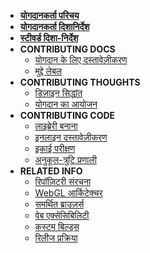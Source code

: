 <!-- docs/_sidebar.md -->

- [__योगदानकर्ता परिचय__](README.md)
- [__योगदानकर्ता दिशानिर्देश__](contributor_guidelines.md)
- [__स्टीवर्ड दिशा-निर्देश__](steward_guidelines.md)
- __CONTRIBUTING DOCS__
  - [योगदान के लिए दस्तावेज़ीकरण](contributing_documentation.md)
  - [मुद्दे लेबल](issue_labels.md)
- __CONTRIBUTING THOUGHTS__
  - [डिज़ाइन सिद्धांत](design_principles.md)
  - [योगदान का आयोजन](organization.md)
- __CONTRIBUTING CODE__
  - [लाइब्रेरी बनाना](creating_libraries.md)
  - [इनलाइन दस्तावेज़ीकरण](inline_documentation.md)
  - [इकाई परीक्षण](unit_testing.md)
  - [अनुकूल-त्रुटि प्रणाली](friendly_error_system.md)
- __RELATED INFO__
  - [रिपॉज़िटरी संरचना](repo_structure.md)
  - [WebGL आर्किटेक्चर](webgl_mode_architecture.md)
  - [समर्थित ब्राउज़र्स](supported_browsers.md)
  - [वेब एक्सेसिबिलिटी](web_accessibility.md)
  - [कस्टम बिल्ड्स](custom_p5_build.md)
  - [रिलीज प्रक्रिया](release_process.md)